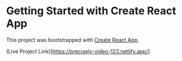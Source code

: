 # Getting Started with Create React App

This project was bootstrapped with [Create React App](https://github.com/facebook/create-react-app).

(Live Project Link)[https://precisely-video-123.netlify.app/]
